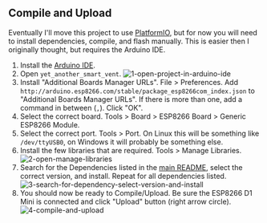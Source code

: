 ## Compile and Upload
Eventually I'll move this project to use [PlatformIO](https://platformio.org/), but for now you will need to install dependencies, compile, and flash manually. This is easier then I originally thought, but requires the Arduino IDE.

1. Install the [Arduino IDE](https://www.arduino.cc/en/software).
2. Open `yet_another_smart_vent`.
![1-open-project-in-arduino-ide](https://user-images.githubusercontent.com/4724577/184546875-843e9e3f-1aba-46c1-abf2-17a903b34bd5.png)
3. Install "Additional Boards Manager URLs". File > Preferences. Add `http://arduino.esp8266.com/stable/package_esp8266com_index.json` to "Additional Boards Manager URLs". If there is more than one, add a command in between (`,`). Click "OK".
4. Select the correct board. Tools > Board > ESP8266 Board > Generic ESP8266 Module.
5. Select the correct port. Tools > Port. On Linux this will be something like `/dev/ttyUSB0`, on Windows it will probably be something else.
6. Install the few libraries that are required. Tools > Manage Libraries.
![2-open-manage-libraries](https://user-images.githubusercontent.com/4724577/184547065-ed91cf55-c1cf-47e8-b1eb-d43fd1830433.png)
7. Search for the Dependencies listed in the [main README](/README.md), select the correct version, and install. Repeat for all dependencies listed.
![3-search-for-dependency-select-version-and-install](https://user-images.githubusercontent.com/4724577/184547098-8651182c-6294-4bf6-acbf-b583bdf46c55.png)
8. You should now be ready to Compile/Upload. Be sure the ESP8266 D1 Mini is connected and click "Upload" button (right arrow circle).
![4-compile-and-upload](https://user-images.githubusercontent.com/4724577/184547135-c7d94468-5f53-41a3-a154-10e2e9e69214.png)
